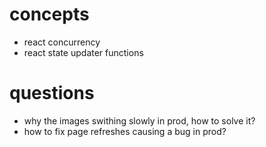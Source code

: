 # concepts

- react concurrency
- react state updater functions

# questions

- why the images swithing slowly in prod, how to solve it?
- how to fix page refreshes causing a bug in prod?
